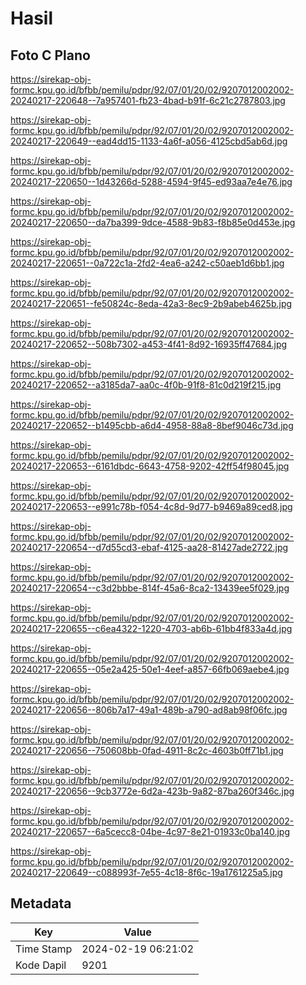 # Hasil

## Foto C Plano

https://sirekap-obj-formc.kpu.go.id/bfbb/pemilu/pdpr/92/07/01/20/02/9207012002002-20240217-220648--7a957401-fb23-4bad-b91f-6c21c2787803.jpg

https://sirekap-obj-formc.kpu.go.id/bfbb/pemilu/pdpr/92/07/01/20/02/9207012002002-20240217-220649--ead4dd15-1133-4a6f-a056-4125cbd5ab6d.jpg

https://sirekap-obj-formc.kpu.go.id/bfbb/pemilu/pdpr/92/07/01/20/02/9207012002002-20240217-220650--1d43266d-5288-4594-9f45-ed93aa7e4e76.jpg

https://sirekap-obj-formc.kpu.go.id/bfbb/pemilu/pdpr/92/07/01/20/02/9207012002002-20240217-220650--da7ba399-9dce-4588-9b83-f8b85e0d453e.jpg

https://sirekap-obj-formc.kpu.go.id/bfbb/pemilu/pdpr/92/07/01/20/02/9207012002002-20240217-220651--0a722c1a-2fd2-4ea6-a242-c50aeb1d6bb1.jpg

https://sirekap-obj-formc.kpu.go.id/bfbb/pemilu/pdpr/92/07/01/20/02/9207012002002-20240217-220651--fe50824c-8eda-42a3-8ec9-2b9abeb4625b.jpg

https://sirekap-obj-formc.kpu.go.id/bfbb/pemilu/pdpr/92/07/01/20/02/9207012002002-20240217-220652--508b7302-a453-4f41-8d92-16935ff47684.jpg

https://sirekap-obj-formc.kpu.go.id/bfbb/pemilu/pdpr/92/07/01/20/02/9207012002002-20240217-220652--a3185da7-aa0c-4f0b-91f8-81c0d219f215.jpg

https://sirekap-obj-formc.kpu.go.id/bfbb/pemilu/pdpr/92/07/01/20/02/9207012002002-20240217-220652--b1495cbb-a6d4-4958-88a8-8bef9046c73d.jpg

https://sirekap-obj-formc.kpu.go.id/bfbb/pemilu/pdpr/92/07/01/20/02/9207012002002-20240217-220653--6161dbdc-6643-4758-9202-42ff54f98045.jpg

https://sirekap-obj-formc.kpu.go.id/bfbb/pemilu/pdpr/92/07/01/20/02/9207012002002-20240217-220653--e991c78b-f054-4c8d-9d77-b9469a89ced8.jpg

https://sirekap-obj-formc.kpu.go.id/bfbb/pemilu/pdpr/92/07/01/20/02/9207012002002-20240217-220654--d7d55cd3-ebaf-4125-aa28-81427ade2722.jpg

https://sirekap-obj-formc.kpu.go.id/bfbb/pemilu/pdpr/92/07/01/20/02/9207012002002-20240217-220654--c3d2bbbe-814f-45a6-8ca2-13439ee5f029.jpg

https://sirekap-obj-formc.kpu.go.id/bfbb/pemilu/pdpr/92/07/01/20/02/9207012002002-20240217-220655--c6ea4322-1220-4703-ab6b-61bb4f833a4d.jpg

https://sirekap-obj-formc.kpu.go.id/bfbb/pemilu/pdpr/92/07/01/20/02/9207012002002-20240217-220655--05e2a425-50e1-4eef-a857-66fb069aebe4.jpg

https://sirekap-obj-formc.kpu.go.id/bfbb/pemilu/pdpr/92/07/01/20/02/9207012002002-20240217-220656--806b7a17-49a1-489b-a790-ad8ab98f06fc.jpg

https://sirekap-obj-formc.kpu.go.id/bfbb/pemilu/pdpr/92/07/01/20/02/9207012002002-20240217-220656--750608bb-0fad-4911-8c2c-4603b0ff71b1.jpg

https://sirekap-obj-formc.kpu.go.id/bfbb/pemilu/pdpr/92/07/01/20/02/9207012002002-20240217-220656--9cb3772e-6d2a-423b-9a82-87ba260f346c.jpg

https://sirekap-obj-formc.kpu.go.id/bfbb/pemilu/pdpr/92/07/01/20/02/9207012002002-20240217-220657--6a5cecc8-04be-4c97-8e21-01933c0ba140.jpg

https://sirekap-obj-formc.kpu.go.id/bfbb/pemilu/pdpr/92/07/01/20/02/9207012002002-20240217-220649--c088993f-7e55-4c18-8f6c-19a1761225a5.jpg


## Metadata

| Key        | Value               |
| ---------- | ------------------- |
| Time Stamp | 2024-02-19 06:21:02 |
| Kode Dapil | 9201                |




